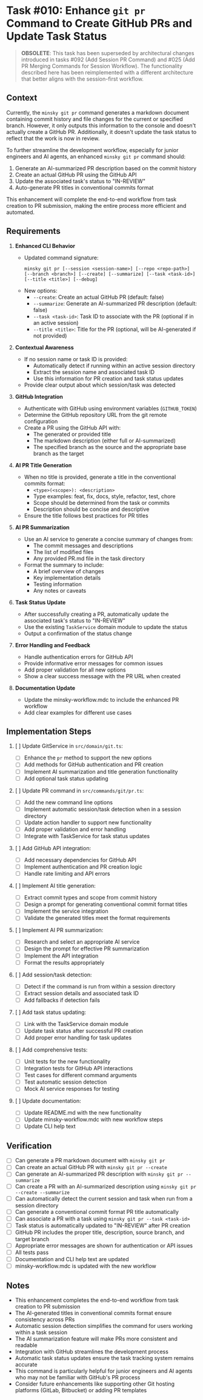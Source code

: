 # Task #010: Enhance `git pr` Command to Create GitHub PRs and Update Task Status

> **OBSOLETE**: This task has been superseded by architectural changes introduced in tasks #092 (Add Session PR Command) and #025 (Add PR Merging Commands for Session Workflow). The functionality described here has been reimplemented with a different architecture that better aligns with the session-first workflow.

## Context

Currently, the `minsky git pr` command generates a markdown document containing commit history and file changes for the current or specified branch. However, it only outputs this information to the console and doesn't actually create a GitHub PR. Additionally, it doesn't update the task status to reflect that the work is now in review.

To further streamline the development workflow, especially for junior engineers and AI agents, an enhanced `minsky git pr` command should:

1. Generate an AI-summarized PR description based on the commit history
2. Create an actual GitHub PR using the GitHub API
3. Update the associated task's status to "IN-REVIEW"
4. Auto-generate PR titles in conventional commits format

This enhancement will complete the end-to-end workflow from task creation to PR submission, making the entire process more efficient and automated.

## Requirements

1. **Enhanced CLI Behavior**

   - Updated command signature:
     ```
     minsky git pr [--session <session-name>] [--repo <repo-path>] [--branch <branch>] [--create] [--summarize] [--task <task-id>] [--title <title>] [--debug]
     ```
   - New options:
     - `--create`: Create an actual GitHub PR (default: false)
     - `--summarize`: Generate an AI-summarized PR description (default: false)
     - `--task <task-id>`: Task ID to associate with the PR (optional if in an active session)
     - `--title <title>`: Title for the PR (optional, will be AI-generated if not provided)

2. **Contextual Awareness**

   - If no session name or task ID is provided:
     - Automatically detect if running within an active session directory
     - Extract the session name and associated task ID
     - Use this information for PR creation and task status updates
   - Provide clear output about which session/task was detected

3. **GitHub Integration**

   - Authenticate with GitHub using environment variables (`GITHUB_TOKEN`)
   - Determine the GitHub repository URL from the git remote configuration
   - Create a PR using the GitHub API with:
     - The generated or provided title
     - The markdown description (either full or AI-summarized)
     - The specified branch as the source and the appropriate base branch as the target

4. **AI PR Title Generation**

   - When no title is provided, generate a title in the conventional commits format:
     - `<type>(<scope>): <description>`
     - Type examples: feat, fix, docs, style, refactor, test, chore
     - Scope should be determined from the task or commits
     - Description should be concise and descriptive
   - Ensure the title follows best practices for PR titles

5. **AI PR Summarization**

   - Use an AI service to generate a concise summary of changes from:
     - The commit messages and descriptions
     - The list of modified files
     - Any provided PR.md file in the task directory
   - Format the summary to include:
     - A brief overview of changes
     - Key implementation details
     - Testing information
     - Any notes or caveats

6. **Task Status Update**

   - After successfully creating a PR, automatically update the associated task's status to "IN-REVIEW"
   - Use the existing `TaskService` domain module to update the status
   - Output a confirmation of the status change

7. **Error Handling and Feedback**

   - Handle authentication errors for GitHub API
   - Provide informative error messages for common issues
   - Add proper validation for all new options
   - Show a clear success message with the PR URL when created

8. **Documentation Update**
   - Update the minsky-workflow.mdc to include the enhanced PR workflow
   - Add clear examples for different use cases

## Implementation Steps

1. [ ] Update GitService in `src/domain/git.ts`:

   - [ ] Enhance the `pr` method to support the new options
   - [ ] Add methods for GitHub authentication and PR creation
   - [ ] Implement AI summarization and title generation functionality
   - [ ] Add optional task status updating

2. [ ] Update PR command in `src/commands/git/pr.ts`:

   - [ ] Add the new command line options
   - [ ] Implement automatic session/task detection when in a session directory
   - [ ] Update action handler to support new functionality
   - [ ] Add proper validation and error handling
   - [ ] Integrate with TaskService for task status updates

3. [ ] Add GitHub API integration:

   - [ ] Add necessary dependencies for GitHub API
   - [ ] Implement authentication and PR creation logic
   - [ ] Handle rate limiting and API errors

4. [ ] Implement AI title generation:

   - [ ] Extract commit types and scope from commit history
   - [ ] Design a prompt for generating conventional commit format titles
   - [ ] Implement the service integration
   - [ ] Validate the generated titles meet the format requirements

5. [ ] Implement AI PR summarization:

   - [ ] Research and select an appropriate AI service
   - [ ] Design the prompt for effective PR summarization
   - [ ] Implement the API integration
   - [ ] Format the results appropriately

6. [ ] Add session/task detection:

   - [ ] Detect if the command is run from within a session directory
   - [ ] Extract session details and associated task ID
   - [ ] Add fallbacks if detection fails

7. [ ] Add task status updating:

   - [ ] Link with the TaskService domain module
   - [ ] Update task status after successful PR creation
   - [ ] Add proper error handling for task updates

8. [ ] Add comprehensive tests:

   - [ ] Unit tests for the new functionality
   - [ ] Integration tests for GitHub API interactions
   - [ ] Test cases for different command arguments
   - [ ] Test automatic session detection
   - [ ] Mock AI service responses for testing

9. [ ] Update documentation:
   - [ ] Update README.md with the new functionality
   - [ ] Update minsky-workflow.mdc with new workflow steps
   - [ ] Update CLI help text

## Verification

- [ ] Can generate a PR markdown document with `minsky git pr`
- [ ] Can create an actual GitHub PR with `minsky git pr --create`
- [ ] Can generate an AI-summarized PR description with `minsky git pr --summarize`
- [ ] Can create a PR with an AI-summarized description using `minsky git pr --create --summarize`
- [ ] Can automatically detect the current session and task when run from a session directory
- [ ] Can generate a conventional commit format PR title automatically
- [ ] Can associate a PR with a task using `minsky git pr --task <task-id>`
- [ ] Task status is automatically updated to "IN-REVIEW" after PR creation
- [ ] GitHub PR includes the proper title, description, source branch, and target branch
- [ ] Appropriate error messages are shown for authentication or API issues
- [ ] All tests pass
- [ ] Documentation and CLI help text are updated
- [ ] minsky-workflow.mdc is updated with the new workflow

## Notes

- This enhancement completes the end-to-end workflow from task creation to PR submission
- The AI-generated titles in conventional commits format ensure consistency across PRs
- Automatic session detection simplifies the command for users working within a task session
- The AI summarization feature will make PRs more consistent and readable
- Integration with GitHub streamlines the development process
- Automatic task status updates ensure the task tracking system remains accurate
- This command is particularly helpful for junior engineers and AI agents who may not be familiar with GitHub's PR process
- Consider future enhancements like supporting other Git hosting platforms (GitLab, Bitbucket) or adding PR templates
